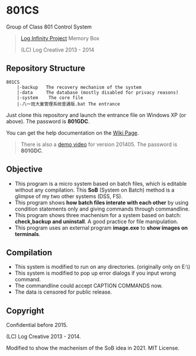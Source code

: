 # 801CS

Group of Class 801 Control System

> [Log Infinity Project](https://github.com/LogCreative/LogInfinity) Memory Box
>
> (LC) Log Creative 2013 - 2014

## Repository Structure

```
801CS
    |-backup   The recovery mechanism of the system
    |-data     The database (mostly disabled for privacy reasons)
    |-system    The core file 
    |-八一班大巢管理系统普通版.bat The entrance
```

Just clone this repository and launch the entrance file on Windows XP (or above). The password is **801GDC**.

You can get the help documentation on the [Wiki Page](https://github.com/LogCreative/801CS/wiki).

> There is also a [demo video](http://v.youku.com/v_show/id_XNzA0Mzc1MjY4.html) for version 201405. The password is **801GDC**.

## Objective

- This program is a micro system based on batch files, which is editable without any compilation. This **SoB** (System on Batch) method is a glimpse of my two other systems (DSS, FS).
- This program shows **how batch files interate with each other** by using condition statements only and giving commands through commandline.
- This program shows three machenism for a system based on batch: **check,backup and uninstall**. A good practice for file manipulation.
- This program uses an external program **image.exe** to **show images on terminals**.

## Compilation

- This system is modified to run on any directories. (originally only on E:\\)
- This system is modified to pop up error dialogs if you input wrong command.
- The commandline could accept CAPTION COMMANDS now.
- The data is censored for public release.

## Copyright

Confidential before 2015.

(LC) Log Creative 2013 - 2014.

Modified to show the machenism of the SoB idea in 2021. MIT License.